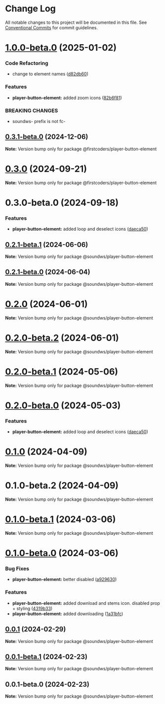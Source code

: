 # Change Log

All notable changes to this project will be documented in this file.
See [Conventional Commits](https://conventionalcommits.org) for commit guidelines.

# [1.0.0-beta.0](https://github.com/firstcoders/player-button-element/compare/@firstcoders/player-button-element@0.3.1-beta.0...@firstcoders/player-button-element@1.0.0-beta.0) (2025-01-02)


### Code Refactoring

* change to element names ([d82db60](https://github.com/firstcoders/player-button-element/commit/d82db60849a36ec518cb533a7aa9ba6d87423d51))


### Features

* **player-button-element:** added zoom icons ([82b6f81](https://github.com/firstcoders/player-button-element/commit/82b6f81d620aaea0eb9947bdbd670908e79d50ef))


### BREAKING CHANGES

* soundws- prefix is not fc-





## [0.3.1-beta.0](https://github.com/firstcoders/player-button-element/compare/@firstcoders/player-button-element@0.3.0...@firstcoders/player-button-element@0.3.1-beta.0) (2024-12-06)

**Note:** Version bump only for package @firstcoders/player-button-element





# [0.3.0](https://github.com/firstcoders/player-button-element/compare/@firstcoders/player-button-element@0.3.0-beta.0...@firstcoders/player-button-element@0.3.0) (2024-09-21)

**Note:** Version bump only for package @firstcoders/player-button-element





# 0.3.0-beta.0 (2024-09-18)


### Features

* **player-button-element:** added loop and deselect icons ([daeca50](https://github.com/firstcoders/player-button-element/commit/daeca5002b214b6b5816561ea982d9a95a24edeb))





## [0.2.1-beta.1](https://github.com/sound-ws/player-button-element/compare/@soundws/player-button-element@0.2.1-beta.0...@soundws/player-button-element@0.2.1-beta.1) (2024-06-06)

**Note:** Version bump only for package @soundws/player-button-element





## [0.2.1-beta.0](https://github.com/sound-ws/player-button-element/compare/@soundws/player-button-element@0.2.0...@soundws/player-button-element@0.2.1-beta.0) (2024-06-04)

**Note:** Version bump only for package @soundws/player-button-element





# [0.2.0](https://github.com/sound-ws/player-button-element/compare/@soundws/player-button-element@0.2.0-beta.2...@soundws/player-button-element@0.2.0) (2024-06-01)

**Note:** Version bump only for package @soundws/player-button-element





# [0.2.0-beta.2](https://github.com/sound-ws/player-button-element/compare/@soundws/player-button-element@0.2.0-beta.1...@soundws/player-button-element@0.2.0-beta.2) (2024-06-01)

**Note:** Version bump only for package @soundws/player-button-element





# [0.2.0-beta.1](https://github.com/sound-ws/player-button-element/compare/@soundws/player-button-element@0.2.0-beta.0...@soundws/player-button-element@0.2.0-beta.1) (2024-05-06)

**Note:** Version bump only for package @soundws/player-button-element





# [0.2.0-beta.0](https://github.com/sound-ws/player-button-element/compare/@soundws/player-button-element@0.1.0...@soundws/player-button-element@0.2.0-beta.0) (2024-05-03)


### Features

* **player-button-element:** added loop and deselect icons ([daeca50](https://github.com/sound-ws/player-button-element/commit/daeca5002b214b6b5816561ea982d9a95a24edeb))





# [0.1.0](https://github.com/sound-ws/player-button-element/compare/@soundws/player-button-element@0.1.0-beta.2...@soundws/player-button-element@0.1.0) (2024-04-09)

**Note:** Version bump only for package @soundws/player-button-element





# 0.1.0-beta.2 (2024-04-09)

**Note:** Version bump only for package @soundws/player-button-element





# [0.1.0-beta.1](https://github.com/sound-ws/player-button-element/compare/@soundws/player-button-element@0.1.0-beta.0...@soundws/player-button-element@0.1.0-beta.1) (2024-03-06)

**Note:** Version bump only for package @soundws/player-button-element





# [0.1.0-beta.0](https://github.com/sound-ws/player-button-element/compare/@soundws/player-button-element@0.0.1...@soundws/player-button-element@0.1.0-beta.0) (2024-03-06)


### Bug Fixes

* **player-button-element:** better disabled ([a929630](https://github.com/sound-ws/player-button-element/commit/a92963002b674c5b144291ffbaee06abb0939d39))


### Features

* **player-button-element:** added download and stems icon. disabled prop + styling ([4319b33](https://github.com/sound-ws/player-button-element/commit/4319b3303606b6c8fa7a758af88fb6515c43dcfb))
* **player-button-element:** added downloading ([1a31bfc](https://github.com/sound-ws/player-button-element/commit/1a31bfc822307bce5bffe61010bf1e3052e78924))





## [0.0.1](https://github.com/sound-ws/player-button-element/compare/@soundws/player-button-element@0.0.1-beta.1...@soundws/player-button-element@0.0.1) (2024-02-29)

**Note:** Version bump only for package @soundws/player-button-element





## [0.0.1-beta.1](https://github.com/sound-ws/player-button-element/compare/@soundws/player-button-element@0.0.1-beta.0...@soundws/player-button-element@0.0.1-beta.1) (2024-02-23)

**Note:** Version bump only for package @soundws/player-button-element





## 0.0.1-beta.0 (2024-02-23)

**Note:** Version bump only for package @soundws/player-button-element

